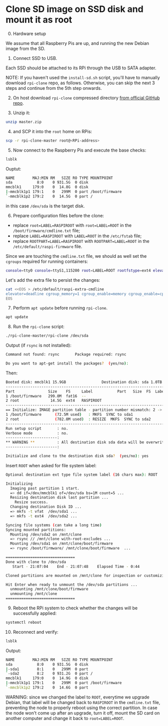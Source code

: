 # Clone SD image on SSD disk and mount it as root

0. Hardware setup

We assume that all Raspberry Pis are up, and running the new Debian image from the SD.

1. Connect SSD to USB.

Each SSD should be attached to its RPi through the USB to SATA adapter.

NOTE: If you haven't used the `install-sd.sh` script, you'll have to manually
download `rpi-clone` repo, as follows. Otherwise, you can skip the next
3 steps and continue from the 5th step onwards.

2. On host download `rpi-clone` compressed directory [from official GitHub repo](https://github.com/billw2/rpi-clone).

3. Unzip it:

``` bash
unzip master.zip
```

4. and SCP it into the `root` home on RPis:

``` bash
scp -r rpi-clone-master root@<RPi-address>
```

5. Now connect to the Raspberry Pis and execute the base checks:

``` bash
lsblk
```

Ouptut:

``` bash
NAME        MAJ:MIN RM   SIZE RO TYPE MOUNTPOINT
sda           8:0    0 931.5G  0 disk
mmcblk1     179:0    0  14.8G  0 disk 
|-mmcblk1p1 179:1    0   299M  0 part /boot/firmware
`-mmcblk1p2 179:2    0  14.5G  0 part /
```

in this case `/dev/sda` is the target disk.

6. Prepare configuration files before the clone:

* replace `root=LABEL=RASPIROOT` with `root=LABEL=ROOT` in the `/boot/firmware/cmdline.txt` file;
* replace `LABEL=RASPIROOT` with `LABEL=ROOT` in the `/etc/fstab` file;
* replace `ROOTPART=LABEL=RASPIROOT` with `ROOTPART=LABEL=ROOT` in the `/etc/default/raspi-firmware` file.

Since we are touching the `cmdline.txt` file, we should as well set the `cgroups` required for running containers:

``` bash
console=tty0 console=ttyS1,115200 root=LABEL=ROOT rootfstype=ext4 elevator=deadline fsck.repair=yes rootwait cgroup_memory=1 cgroup_enable=memory cgroup_enable=cpuset
```

Let's add the extra file to persist the changes:

``` bash
cat <<EOS > /etc/default/raspi-extra-cmdline
elevator=deadline cgroup_memory=1 cgroup_enable=memory cgroup_enable=cpuset
EOS
```

7. Perform `apt update` before running `rpi-clone`.

``` bash
apt update
```

8. Run the `rpi-clone` script:

``` bash
./rpi-clone-master/rpi-clone /dev/sda
```

Output (if `rsync` is not installed):

``` bash
Command not found: rsync       Package required: rsync

Do you want to apt-get install the packages?  (yes/no):
```

Then:

``` bash
Booted disk: mmcblk1 15.9GB                Destination disk: sda 1.0TB
---------------------------------------------------------------------------
Part               Size    FS     Label           Part   Size  FS  Label  
1 /boot/firmware   299.0M  fat16  --                                      
2 root              14.5G  ext4   RASPIROOT                               
---------------------------------------------------------------------------
== Initialize: IMAGE partition table - partition number mismatch: 2 -> 0 ==
1 /boot/firmware      (72.5M used)   : MKFS  SYNC to sda1
2 root                (782.0M used)  : RESIZE  MKFS  SYNC to sda2
---------------------------------------------------------------------------
Run setup script       : no.
Verbose mode           : no.
-----------------------:
** WARNING **          : All destination disk sda data will be overwritten!
-----------------------:

Initialize and clone to the destination disk sda?  (yes/no): yes
```

Insert `ROOT` when asked for file system label:

``` bash
Optional destination ext type file system label (16 chars max): ROOT

Initializing
  Imaging past partition 1 start.
  => dd if=/dev/mmcblk1 of=/dev/sda bs=1M count=5 ...
  Resizing destination disk last partition ...
    Resize success.
  Changing destination Disk ID ...
  => mkfs -t vfat  /dev/sda1 ...
  => mkfs -t ext4  /dev/sda2 ...

Syncing file systems (can take a long time)
Syncing mounted partitions:
  Mounting /dev/sda2 on /mnt/clone
  => rsync // /mnt/clone with-root-excludes ...
  Mounting /dev/sda1 on /mnt/clone/boot/firmware
  => rsync /boot/firmware/ /mnt/clone/boot/firmware  ...

===============================
Done with clone to /dev/sda
   Start - 21:07:04    End - 21:07:48    Elapsed Time - 0:44

Cloned partitions are mounted on /mnt/clone for inspection or customizing. 

Hit Enter when ready to unmount the /dev/sda partitions ...
  unmounting /mnt/clone/boot/firmware
  unmounting /mnt/clone
===============================
```

9. Reboot the RPi system to check whether the changes will be successfully applied:

``` bash
systemctl reboot
```

10. Reconnect and verify:

``` bash
lsblk
```

Output:

``` bash
NAME        MAJ:MIN RM   SIZE RO TYPE MOUNTPOINT
sda           8:0    0 931.5G  0 disk
|-sda1        8:1    0   299M  0 part
`-sda2        8:2    0 931.2G  0 part /
mmcblk1     179:0    0  14.9G  0 disk
|-mmcblk1p1 179:1    0   299M  0 part /boot/firmware
`-mmcblk1p2 179:2    0  14.6G  0 part
```

WARNING: since we changed the label to `ROOT`, everytime we upgrade Debian, that label
will be changed back to `RASPIROOT` in the `cmdline.txt` file, preventing the node to
properly reboot using the correct partition. In case the node won't come up after an upgrade,
turn it off, mount the SD card on another computer and change it back to `root=LABEL=ROOT`.

